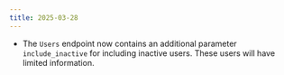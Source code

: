 ```yaml
---
title: 2025-03-28
---
```


* The `Users` endpoint now contains an additional parameter `include_inactive` for including inactive users. These users will have limited information.
